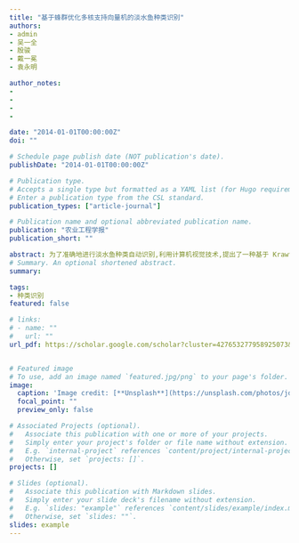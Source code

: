 ```yaml
---
title: "基于蜂群优化多核支持向量机的淡水鱼种类识别"
authors:
- admin
- 吴一全
- 殷骏
- 戴一冕
- 袁永明

author_notes:
- 
-
- 
-

date: "2014-01-01T00:00:00Z"
doi: ""

# Schedule page publish date (NOT publication's date).
publishDate: "2014-01-01T00:00:00Z"

# Publication type.
# Accepts a single type but formatted as a YAML list (for Hugo requirements).
# Enter a publication type from the CSL standard.
publication_types: ["article-journal"]

# Publication name and optional abbreviated publication name.
publication: "农业工程学报"
publication_short: ""

abstract: 为了准确地进行淡水鱼种类自动识别,利用计算机视觉技术,提出了一种基于 Krawtchouk 矩,灰度共生矩阵,蜂群优化多核最小二乘支持向量机(least squares support vector machine,LS-SVM)的识别方法.首先获取淡水鱼样本的灰度图像,计算淡水鱼鱼体的长宽比,鱼头鱼尾的 Krawtchouk 矩不变量形状特征,求得鱼身的灰度共生矩阵纹理特征,将上述形状与纹理特征组合成高维特征向量,并输入到多核LS-SVM,通过人工蜂群(artificial bee colony,ABC)算法对多核LS-SVM中的待定参数进行寻优,ABC算法中的适应度函数为测试样本的识别精度;最后输出识别精度达到最高时的最优参数.利用该方法对鳊鱼,鳙鱼,鲫鱼,草鱼,青鱼5种淡水鱼进行了分类识别,对鳊鱼,鳙鱼,鲫鱼,草鱼4种鱼识别时,各类鱼的识别精度均达到95.83%以上,对鳊鱼,鳙鱼,鲫鱼,青鱼4种鱼识别时,各类鱼的识别精度均达到91.67%以上,对鳊鱼,鳙鱼,鲫鱼,草鱼和青鱼5种鱼识别时,各类鱼的识别精度均达到83.33%以上;与近年来提出的淡水鱼识别方法,BP(back propagation)神经网络方法,单核LS-SVM方法相比,该方法的识别精度更高,从而可快速准确地识别淡水鱼的种类,提高水产养殖的自动化水平.
# Summary. An optional shortened abstract.
summary: 

tags:
- 种类识别
featured: false

# links:
# - name: ""
#   url: ""
url_pdf: https://scholar.google.com/scholar?cluster=427653277958925073&hl=en&oi=scholarr


# Featured image
# To use, add an image named `featured.jpg/png` to your page's folder. 
image:
  caption: 'Image credit: [**Unsplash**](https://unsplash.com/photos/jdD8gXaTZsc)'
  focal_point: ""
  preview_only: false

# Associated Projects (optional).
#   Associate this publication with one or more of your projects.
#   Simply enter your project's folder or file name without extension.
#   E.g. `internal-project` references `content/project/internal-project/index.md`.
#   Otherwise, set `projects: []`.
projects: []

# Slides (optional).
#   Associate this publication with Markdown slides.
#   Simply enter your slide deck's filename without extension.
#   E.g. `slides: "example"` references `content/slides/example/index.md`.
#   Otherwise, set `slides: ""`.
slides: example
---
```

